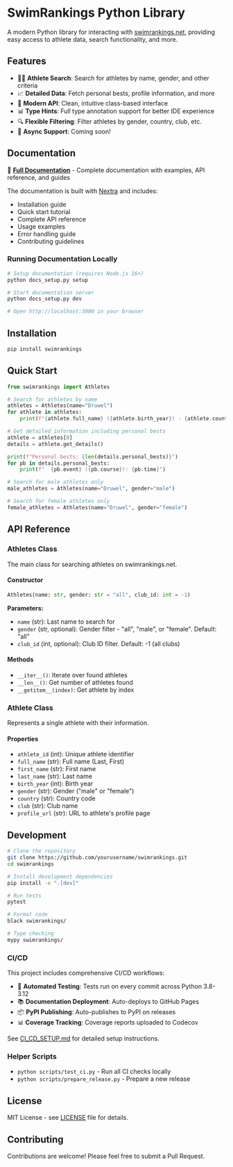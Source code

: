 # SwimRankings Python Library

A modern Python library for interacting with [swimrankings.net](https://www.swimrankings.net), providing easy access to athlete data, search functionality, and more.

## Features

- 🏊‍♀️ **Athlete Search**: Search for athletes by name, gender, and other criteria
- 📈 **Detailed Data**: Fetch personal bests, profile information, and more
- 🎯 **Modern API**: Clean, intuitive class-based interface
- 📊 **Type Hints**: Full type annotation support for better IDE experience
- 🔍 **Flexible Filtering**: Filter athletes by gender, country, club, etc.
- 🚀 **Async Support**: Coming soon!

## Documentation

📖 **[Full Documentation](docs/)** - Complete documentation with examples, API reference, and guides

The documentation is built with [Nextra](https://nextra.site/) and includes:
- Installation guide
- Quick start tutorial
- Complete API reference
- Usage examples
- Error handling guide
- Contributing guidelines

### Running Documentation Locally

```bash
# Setup documentation (requires Node.js 16+)
python docs_setup.py setup

# Start documentation server
python docs_setup.py dev

# Open http://localhost:3000 in your browser
```

## Installation

```bash
pip install swimrankings
```

## Quick Start

```python
from swimrankings import Athletes

# Search for athletes by name
athletes = Athletes(name="Druwel")
for athlete in athletes:
    print(f"{athlete.full_name} ({athlete.birth_year}) - {athlete.country}")

# Get detailed information including personal bests
athlete = athletes[0]
details = athlete.get_details()

print(f"Personal bests: {len(details.personal_bests)}")
for pb in details.personal_bests:
    print(f"  {pb.event} ({pb.course}): {pb.time}")

# Search for male athletes only
male_athletes = Athletes(name="Druwel", gender="male")

# Search for female athletes only  
female_athletes = Athletes(name="Druwel", gender="female")
```

## API Reference

### Athletes Class

The main class for searching athletes on swimrankings.net.

#### Constructor

```python
Athletes(name: str, gender: str = "all", club_id: int = -1)
```

**Parameters:**
- `name` (str): Last name to search for
- `gender` (str, optional): Gender filter - "all", "male", or "female". Default: "all"
- `club_id` (int, optional): Club ID filter. Default: -1 (all clubs)

#### Methods

- `__iter__()`: Iterate over found athletes
- `__len__()`: Get number of athletes found
- `__getitem__(index)`: Get athlete by index

### Athlete Class

Represents a single athlete with their information.

#### Properties

- `athlete_id` (int): Unique athlete identifier
- `full_name` (str): Full name (Last, First)
- `first_name` (str): First name
- `last_name` (str): Last name  
- `birth_year` (int): Birth year
- `gender` (str): Gender ("male" or "female")
- `country` (str): Country code
- `club` (str): Club name
- `profile_url` (str): URL to athlete's profile page

## Development

```bash
# Clone the repository
git clone https://github.com/yourusername/swimrankings.git
cd swimrankings

# Install development dependencies
pip install -e ".[dev]"

# Run tests
pytest

# Format code
black swimrankings/

# Type checking
mypy swimrankings/
```

### CI/CD

This project includes comprehensive CI/CD workflows:

- 🧪 **Automated Testing**: Tests run on every commit across Python 3.8-3.12
- 📚 **Documentation Deployment**: Auto-deploys to GitHub Pages
- 📦 **PyPI Publishing**: Auto-publishes to PyPI on releases
- 📊 **Coverage Tracking**: Coverage reports uploaded to Codecov

See [CI_CD_SETUP.md](CI_CD_SETUP.md) for detailed setup instructions.

### Helper Scripts

- `python scripts/test_ci.py` - Run all CI checks locally
- `python scripts/prepare_release.py` - Prepare a new release

## License

MIT License - see [LICENSE](LICENSE) file for details.

## Contributing

Contributions are welcome! Please feel free to submit a Pull Request.
